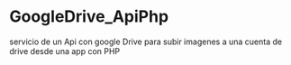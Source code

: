 # GoogleDrive_ApiPhp
servicio de un Api con google Drive para subir imagenes a una cuenta de drive desde una app con PHP
